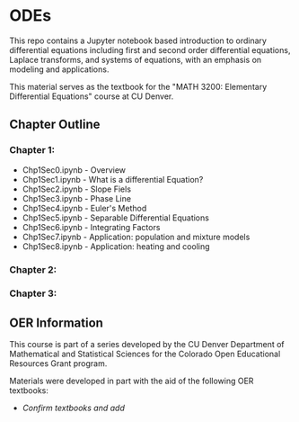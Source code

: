 # ODEs

This repo contains a Jupyter notebook based introduction to ordinary differential equations including first and second order differential equations, Laplace transforms, and systems of equations, with an emphasis on modeling and applications. 

This material serves as the textbook for the "MATH 3200: Elementary Differential Equations" course at CU Denver.

## Chapter Outline

### Chapter 1: 

- Chp1Sec0.ipynb - Overview
- Chp1Sec1.ipynb - What is a differential Equation?
- Chp1Sec2.ipynb - Slope Fiels
- Chp1Sec3.ipynb - Phase Line
- Chp1Sec4.ipynb - Euler's Method
- Chp1Sec5.ipynb - Separable Differential Equations
- Chp1Sec6.ipynb - Integrating Factors
- Chp1Sec7.ipynb - Application: population and mixture models
- Chp1Sec8.ipynb - Application: heating and cooling

### Chapter 2: 

### Chapter 3: 

## OER Information

This course is part of a series developed by the CU Denver Department of Mathematical and Statistical Sciences for the Colorado Open Educational Resources Grant program.

Materials were developed in part with the aid of the following OER textbooks:

- *Confirm textbooks and add*

